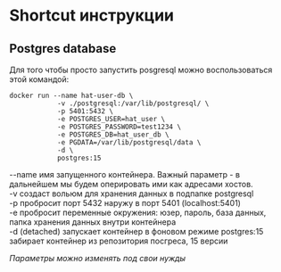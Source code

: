 # Shortcut инструкции

## Postgres database
Для того чтобы просто запустить posgresql можно воспользоваться этой командой:  
```
docker run --name hat-user-db \
            -v ./postgresql:/var/lib/postgresql/ \
            -p 5401:5432 \
            -e POSTGRES_USER=hat_user \
            -e POSTGRES_PASSWORD=test1234 \
            -e POSTGRES_DB=hat_user_db \
            -e PGDATA=/var/lib/postgresql/data \
            -d \
            postgres:15
```
  
--name имя запущенного контейнера. Важный параметр - в дальнейшем мы будем оперировать ими как адресами хостов.  
-v создаст вольюм для хранения данных в подпапке postgresql  
-p пробросит порт 5432 наружу в порт 5401 (localhost:5401)  
-e пробросит переменные окружения: юзер, пароль, база данных, папка хранения данных внутри контейнера  
-d (detached) запускает контейнер в фоновом режиме 
 postgres:15 забирает контейнер из репозитория посгреса, 15 версии   
   
 *Параметры можно изменять под свои нужды*
